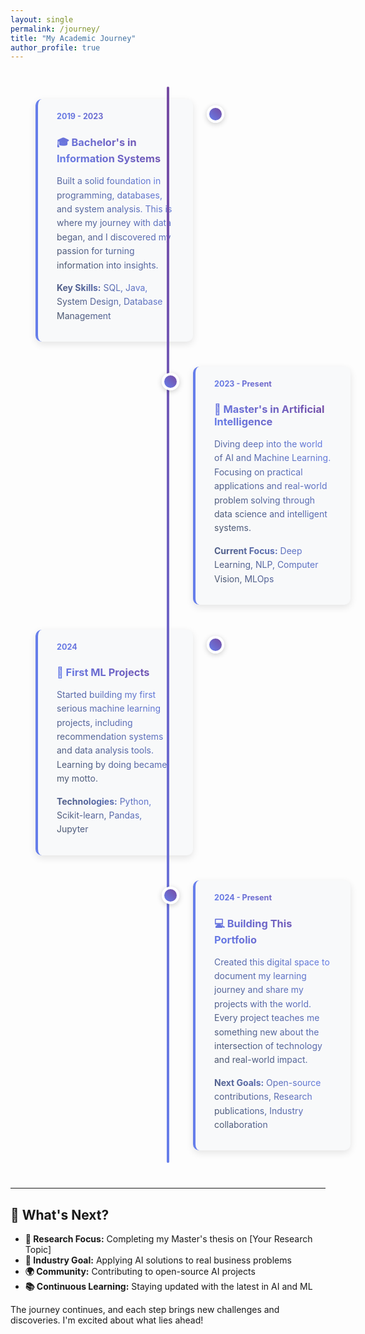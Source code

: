 ```yaml
---
layout: single
permalink: /journey/
title: "My Academic Journey"
author_profile: true
---
```


<style>
.timeline {
  position: relative;
  max-width: 800px;
  margin: 40px auto;
}

.timeline::after {
  content: '';
  position: absolute;
  width: 4px;
  background: linear-gradient(45deg, #667eea 0%, #764ba2 100%);
  top: 0;
  bottom: 0;
  left: 50%;
  margin-left: -2px;
  border-radius: 2px;
}

.timeline-item {
  padding: 20px 40px;
  position: relative;
  background-color: inherit;
  width: 50%;
}

.timeline-item::after {
  content: '';
  position: absolute;
  width: 20px;
  height: 20px;
  right: -10px;
  background: linear-gradient(45deg, #667eea 0%, #764ba2 100%);
  border: 4px solid #fff;
  top: 30px;
  border-radius: 50%;
  z-index: 1;
  box-shadow: 0 2px 8px rgba(0,0,0,0.2);
}

.left {
  left: 0;
}

.right {
  left: 50%;
}

.right::after {
  left: -10px;
}

.timeline-content {
  padding: 20px 30px;
  background: #f8f9fa;
  position: relative;
  border-radius: 10px;
  box-shadow: 0 4px 12px rgba(0,0,0,0.1);
  border-left: 4px solid #667eea;
}

.timeline-date {
  font-weight: bold;
  background: linear-gradient(45deg, #667eea, #764ba2);
  -webkit-background-clip: text;
  -webkit-text-fill-color: transparent;
  background-clip: text;
  font-size: 0.9em;
  margin-bottom: 10px;
}

@media screen and (max-width: 600px) {
  .timeline::after {
    left: 31px;
  }
  
  .timeline-item {
    width: 100%;
    padding-left: 70px;
    padding-right: 25px;
  }
  
  .timeline-item::before {
    left: 60px;
    border: medium solid white;
    border-width: 10px 10px 10px 0;
    border-color: transparent white transparent transparent;
  }

  .left::after, .right::after {
    left: 21px;
  }
  
  .right {
    left: 0%;
  }
}

/* Additional styles for better text appearance */
.timeline-content h3 {
  background: linear-gradient(45deg, #667eea, #764ba2);
  -webkit-background-clip: text;
  -webkit-text-fill-color: transparent;
  background-clip: text;
  margin-bottom: 15px;
}

.timeline-content p {
  background: linear-gradient(45deg, #4a5568, #667eea);
  -webkit-background-clip: text;
  -webkit-text-fill-color: transparent;
  background-clip: text;
  line-height: 1.6;
  margin-bottom: 10px;
}

/* Dark theme support */
[data-theme="dark"] .timeline-content {
  background: #2d3748;
  border-left-color: #90cdf4;
}

[data-theme="dark"] .timeline-item::after {
  border-color: #2d3748;
}

[data-theme="dark"] .timeline-content h3 {
  background: linear-gradient(45deg, #90cdf4, #a78bfa);
  -webkit-background-clip: text;
  -webkit-text-fill-color: transparent;
  background-clip: text;
}

[data-theme="dark"] .timeline-content p {
  background: linear-gradient(45deg, #cbd5e0, #90cdf4);
  -webkit-background-clip: text;
  -webkit-text-fill-color: transparent;
  background-clip: text;
}

[data-theme="dark"] .timeline-date {
  background: linear-gradient(45deg, #90cdf4, #a78bfa);
  -webkit-background-clip: text;
  -webkit-text-fill-color: transparent;
  background-clip: text;
}
</style>

<div class="timeline">
  <div class="timeline-item left">
    <div class="timeline-content">
      <div class="timeline-date">2019 - 2023</div>
      <h3>🎓 Bachelor's in Information Systems</h3>
      <p>Built a solid foundation in programming, databases, and system analysis. This is where my journey with data began, and I discovered my passion for turning information into insights.</p>
      <p><strong>Key Skills:</strong> SQL, Java, System Design, Database Management</p>
    </div>
  </div>
  
  <div class="timeline-item right">
    <div class="timeline-content">
      <div class="timeline-date">2023 - Present</div>
      <h3>🤖 Master's in Artificial Intelligence</h3>
      <p>Diving deep into the world of AI and Machine Learning. Focusing on practical applications and real-world problem solving through data science and intelligent systems.</p>
      <p><strong>Current Focus:</strong> Deep Learning, NLP, Computer Vision, MLOps</p>
    </div>
  </div>
  
  <div class="timeline-item left">
    <div class="timeline-content">
      <div class="timeline-date">2024</div>
      <h3>🚀 First ML Projects</h3>
      <p>Started building my first serious machine learning projects, including recommendation systems and data analysis tools. Learning by doing became my motto.</p>
      <p><strong>Technologies:</strong> Python, Scikit-learn, Pandas, Jupyter</p>
    </div>
  </div>
  
  <div class="timeline-item right">
    <div class="timeline-content">
      <div class="timeline-date">2024 - Present</div>
      <h3>💻 Building This Portfolio</h3>
      <p>Created this digital space to document my learning journey and share my projects with the world. Every project teaches me something new about the intersection of technology and real-world impact.</p>
      <p><strong>Next Goals:</strong> Open-source contributions, Research publications, Industry collaboration</p>
    </div>
  </div>
</div>

---

## 🎯 What's Next?

- **🔬 Research Focus:** Completing my Master's thesis on [Your Research Topic]
- **🏢 Industry Goal:** Applying AI solutions to real business problems
- **🌍 Community:** Contributing to open-source AI projects
- **📚 Continuous Learning:** Staying updated with the latest in AI and ML

The journey continues, and each step brings new challenges and discoveries. I'm excited about what lies ahead!

